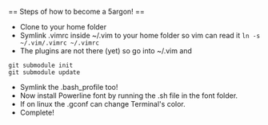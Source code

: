 == Steps of how to become a 5argon! ==
- Clone to your home folder
- Symlink .vimrc inside ~/.vim to your home folder so vim can read it
`ln -s ~/.vim/.vimrc ~/.vimrc`
- The plugins are not there (yet) so go into ~/.vim and
```
git submodule init
git submodule update
```
- Symlink the .bash_profile too!
- Now install Powerline font by running the .sh file in the font folder.
- If on linux the .gconf can change Terminal's color.
- Complete!
